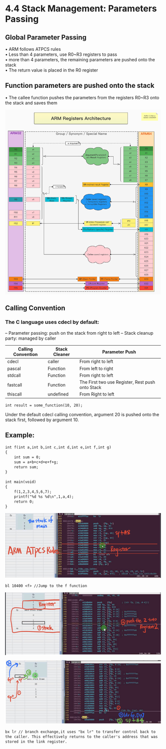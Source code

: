 # 4.4 Stack Management: Parameters Passing



## Global Parameter Passing

• ARM follows ATPCS rules  
• Less than 4 parameters, use R0~R3 registers to pass  
• more than 4 parameters, the remaining parameters are pushed onto the stack  
• The return value is placed in the R0 register  

## Function parameters are pushed onto the stack

• The callee function pushes the parameters from the registers R0~R3 onto the stack and saves them  

![01](https://github.com/knightsummon/02-Computer-underlying-programming-and-system-optimization/blob/main/04%20Stack%20Memory%20Management/4.4%20Stack%20Management%20Parameters%20Passing.assets/01.jpg)



## Calling Convention

### The C language uses cdecl by default:

– Parameter passing: push on the stack from right to left
– Stack cleanup party: managed by caller

| Calling Convention | Stack Cleaner | Parameter Push                                   |
| ------------------ | ------------- | ------------------------------------------------ |
| cdecl              | caller        | From right to left                               |
| pascal             | Function      | From left to right                               |
| stdcall            | Function      | From right to left                               |
| fastcall           | Function      | The First two use Register, Rest push onto Stack |
| thiscall           | undefined     | From Right to left                               |

```
int result = some_function(10, 20);
```

Under the default cdecl calling convention, argument 20 is pushed onto the stack first, followed by argument 10.



## Example:

```
int f(int a,int b,int c,int d,int e,int f,int g)
{
	int sum = 0;
	sum = a+b+c+d+e+f+g;
	return sum;
}

int main(void)
{
	f(1,2,3,4,5,6,7);
	printf("%d %s %d\n",1,a,4);
	return 0;
}
```

![02](https://github.com/knightsummon/02-Computer-underlying-programming-and-system-optimization/blob/main/04%20Stack%20Memory%20Management/4.4%20Stack%20Management%20Parameters%20Passing.assets/02.jpg)

```
bl 10400 <f> //Jump to the f function
```

![03](https://github.com/knightsummon/02-Computer-underlying-programming-and-system-optimization/blob/main/04%20Stack%20Memory%20Management/4.4%20Stack%20Management%20Parameters%20Passing.assets/03.jpg)

![04](https://github.com/knightsummon/02-Computer-underlying-programming-and-system-optimization/blob/main/04%20Stack%20Memory%20Management/4.4%20Stack%20Management%20Parameters%20Passing.assets/04.jpg)

```
bx lr // branch exchange,it uses "bx lr" to transfer control back to the caller. This effectively returns to the caller's address that was stored in the link register.
```

